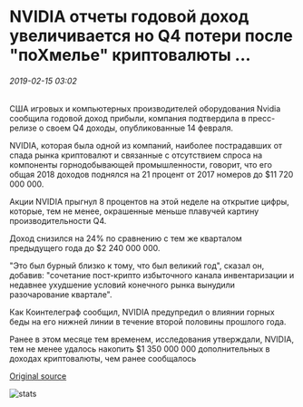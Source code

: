 # NVIDIA отчеты годовой доход увеличивается но Q4 потери после "поХмелье" криптовалюты ...

###### 2019-02-15 03:02

США игровых и компьютерных производителей оборудования Nvidia сообщила годовой доход прибыли, компания подтвердила в пресс-релизе о своем Q4 доходы, опубликованные 14 февраля.

NVIDIA, которая была одной из компаний, наиболее пострадавших от спада рынка криптовалют и связанные с отсутствием спроса на компоненты горнодобывающей промышленности, говорит, что его общая 2018 доходов поднялся на 21 процент от 2017 номеров до $11 720 000 000.

Акции NVIDIA прыгнул 8 процентов на этой неделе на открытие цифры, которые, тем не менее, окрашенные меньше плавучей картину производительности Q4.

Доход снизился на 24% по сравнению с тем же кварталом предыдущего года до $2 240 000 000.

"Это был бурный близко к тому, что был великий год", сказал он, добавив: "сочетание пост-крипто избыточного канала инвентаризации и недавнее ухудшение условий конечного рынка вынудили разочарование квартале".

Как Коинтелеграф сообщил, NVIDIA предупредил о влиянии горных беды на его нижней линии в течение второй половины прошлого года.

Ранее в этом месяце тем временем, исследования утверждали, NVIDIA, тем не менее удалось накопить $1 350 000 000 дополнительных в доходах криптовалюты, чем ранее сообщалось

[Original source](https://cointelegraph.com/news/nvidia-reports-full-year-revenue-increases-but-q4-losses-after-cryptocurrency-hangover)

![stats](https://c.statcounter.com/11760860/0/a89fa40b/1/ "stats")